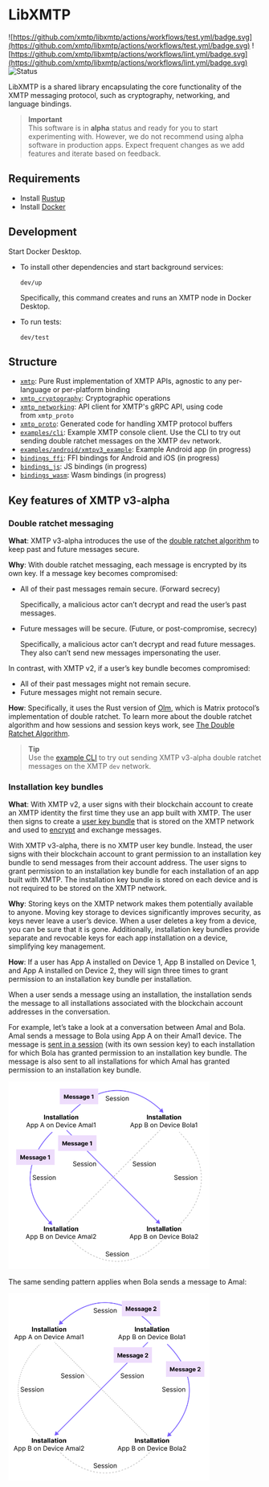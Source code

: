 # LibXMTP

![https://github.com/xmtp/libxmtp/actions/workflows/test.yml/badge.svg](https://github.com/xmtp/libxmtp/actions/workflows/test.yml/badge.svg) ![https://github.com/xmtp/libxmtp/actions/workflows/lint.yml/badge.svg](https://github.com/xmtp/libxmtp/actions/workflows/lint.yml/badge.svg) ![Status](https://img.shields.io/badge/Project_status-Alpha-orange)

LibXMTP is a shared library encapsulating the core functionality of the XMTP messaging protocol, such as cryptography, networking, and language bindings.

> **Important**  
> This software is in **alpha** status and ready for you to start experimenting with. However, we do not recommend using alpha software in production apps. Expect frequent changes as we add features and iterate based on feedback.

## Requirements

- Install [Rustup](https://rustup.rs/)
- Install [Docker](https://www.docker.com/get-started/)

## Development

Start Docker Desktop.

- To install other dependencies and start background services:

  ```
  dev/up
  ```

  Specifically, this command creates and runs an XMTP node in Docker Desktop.

- To run tests:

  ```
  dev/test
  ```

## Structure

- [`xmtp`](https://github.com/xmtp/libxmtp/tree/main/xmtp): Pure Rust implementation of XMTP APIs, agnostic to any per-language or per-platform binding
- [`xmtp_cryptography`](https://github.com/xmtp/libxmtp/tree/main/xmtp_cryptography): Cryptographic operations
- [`xmtp_networking`](https://github.com/xmtp/libxmtp/tree/main/xmtp_networking): API client for XMTP's gRPC API, using code from `xmtp_proto`
- [`xmtp_proto`](https://github.com/xmtp/libxmtp/tree/main/xmtp_proto): Generated code for handling XMTP protocol buffers
- [`examples/cli`](https://github.com/xmtp/libxmtp/tree/main/examples/cli): Example XMTP console client. Use the CLI to try out sending double ratchet messages on the XMTP `dev` network.
- [`examples/android/xmtpv3_example`](https://github.com/xmtp/libxmtp/tree/main/examples/android/xmtpv3_example): Example Android app (in progress)
- [`bindings_ffi`](https://github.com/xmtp/libxmtp/tree/main/bindings_ffi): FFI bindings for Android and iOS (in progress)
- [`bindings_js`](https://github.com/xmtp/libxmtp/tree/main/bindings_js): JS bindings (in progress)
- [`bindings_wasm`](https://github.com/xmtp/libxmtp/tree/main/bindings_wasm): Wasm bindings (in progress)

## Key features of XMTP v3-alpha

### Double ratchet messaging

**What**: XMTP v3-alpha introduces the use of the [double ratchet algorithm](https://signal.org/docs/specifications/doubleratchet/) to keep past and future messages secure.

**Why**: With double ratchet messaging, each message is encrypted by its own key. If a message key becomes compromised:

- All of their past messages remain secure. (Forward secrecy)

  Specifically, a malicious actor can’t decrypt and read the user’s past messages.

- Future messages will be secure. (Future, or post-compromise, secrecy)

  Specifically, a malicious actor can’t decrypt and read future messages. They also can’t send new messages impersonating the user.

In contrast, with XMTP v2, if a user’s key bundle becomes compromised:

- All of their past messages might not remain secure.
- Future messages might not remain secure.

**How**: Specifically, it uses the Rust version of [Olm](https://gitlab.matrix.org/matrix-org/olm/-/blob/master/docs/olm.md), which is Matrix protocol’s implementation of double ratchet. To learn more about the double ratchet algorithm and how sessions and session keys work, see [The Double Ratchet Algorithm](https://signal.org/docs/specifications/doubleratchet/).

> **Tip**  
> Use the [example CLI](https://github.com/xmtp/libxmtp/blob/main/examples/cli/README.md) to try out sending XMTP v3-alpha double ratchet messages on the XMTP `dev` network.

### Installation key bundles

**What**: With XMTP v2, a user signs with their blockchain account to create an XMTP identity the first time they use an app built with XMTP. The user then signs to create a [user key bundle](https://xmtp.org/docs/concepts/key-generation-and-usage) that is stored on the XMTP network and used to [encrypt](https://xmtp.org/docs/concepts/invitation-and-message-encryption) and exchange messages.

With XMTP v3-alpha, there is no XMTP user key bundle. Instead, the user signs with their blockchain account to grant permission to an installation key bundle to send messages from their account address. The user signs to grant permission to an installation key bundle for each installation of an app built with XMTP. The installation key bundle is stored on each device and is not required to be stored on the XMTP network.

**Why**: Storing keys on the XMTP network makes them potentially available to anyone. Moving key storage to devices significantly improves security, as keys never leave a user’s device. When a user deletes a key from a device, you can be sure that it is gone. Additionally, installation key bundles provide separate and revocable keys for each app installation on a device, simplifying key management.

**How**: If a user has App A installed on Device 1, App B installed on Device 1, and App A installed on Device 2, they will sign three times to grant permission to an installation key bundle per installation.

When a user sends a message using an installation, the installation sends the message to all installations associated with the blockchain account addresses in the conversation.

For example, let’s take a look at a conversation between Amal and Bola. Amal sends a message to Bola using App A on their Amal1 device. The message is [sent in a session](#double-ratchet-messaging) (with its own session key) to each installation for which Bola has granted permission to an installation key bundle. The message is also sent to all installations for which Amal has granted permission to an installation key bundle.

<img alt="Diagram illustrating how a message is sent via sessions to all installations associated with the two wallet addresses in the conversation" src="img/amal-to-bola.png" width="400" />

The same sending pattern applies when Bola sends a message to Amal:

<img alt="Diagram illustrating how a message is sent via sessions to all installations associated with the two wallet addresses in the conversation" src="img/bola-to-amal.png" width="400" />
